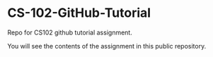# CS-102-GitHub-Tutorial
Repo for CS102 github tutorial assignment.

You will see the contents of the assignment in this public repository.
